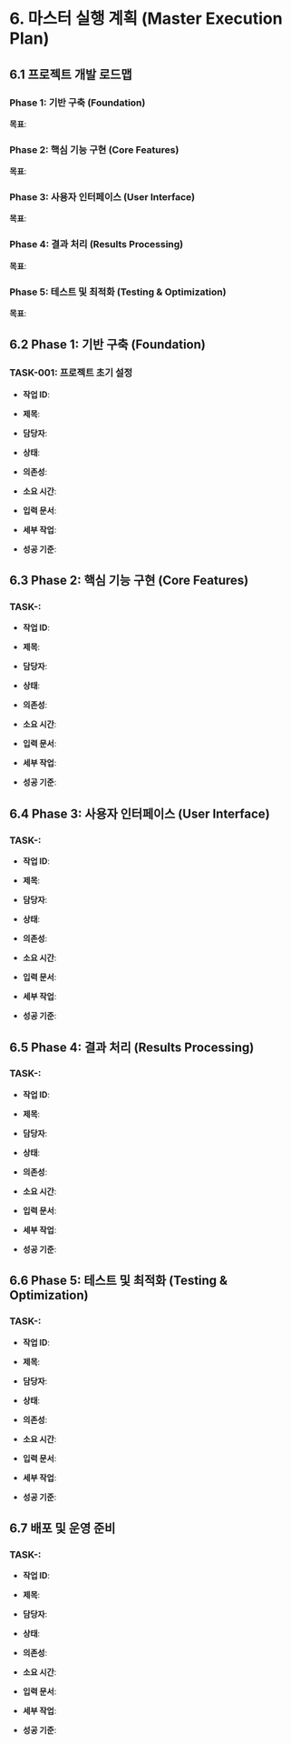 # **6. 마스터 실행 계획 (Master Execution Plan)**

## **6.1 프로젝트 개발 로드맵**

### **Phase 1: 기반 구축 (Foundation)**
**목표**: 

### **Phase 2: 핵심 기능 구현 (Core Features)**
**목표**: 

### **Phase 3: 사용자 인터페이스 (User Interface)**
**목표**:

### **Phase 4: 결과 처리 (Results Processing)**
**목표**:

### **Phase 5: 테스트 및 최적화 (Testing & Optimization)**
**목표**: 


## **6.2 Phase 1: 기반 구축 (Foundation)**

### **TASK-001: 프로젝트 초기 설정**
- **작업 ID**: 
- **제목**:
- **담당자**: 
- **상태**: 
- **의존성**: 
- **소요 시간**: 
- **입력 문서**:

- **세부 작업**:

- **성공 기준**:

## **6.3 Phase 2: 핵심 기능 구현 (Core Features)**

### **TASK-:**
- **작업 ID**: 
- **제목**:
- **담당자**: 
- **상태**: 
- **의존성**: 
- **소요 시간**: 
- **입력 문서**:

- **세부 작업**:

- **성공 기준**:


## **6.4 Phase 3: 사용자 인터페이스 (User Interface)**

### **TASK-:**
- **작업 ID**: 
- **제목**:
- **담당자**: 
- **상태**: 
- **의존성**: 
- **소요 시간**: 
- **입력 문서**:

- **세부 작업**:

- **성공 기준**:

## **6.5 Phase 4: 결과 처리 (Results Processing)**

### **TASK-:**
- **작업 ID**: 
- **제목**:
- **담당자**: 
- **상태**: 
- **의존성**: 
- **소요 시간**: 
- **입력 문서**:

- **세부 작업**:

- **성공 기준**:

## **6.6 Phase 5: 테스트 및 최적화 (Testing & Optimization)**

### **TASK-:**
- **작업 ID**: 
- **제목**:
- **담당자**: 
- **상태**: 
- **의존성**: 
- **소요 시간**: 
- **입력 문서**:

- **세부 작업**:

- **성공 기준**:

## **6.7 배포 및 운영 준비**

### **TASK-:**
- **작업 ID**: 
- **제목**:
- **담당자**: 
- **상태**: 
- **의존성**: 
- **소요 시간**: 
- **입력 문서**:

- **세부 작업**:

- **성공 기준**:
